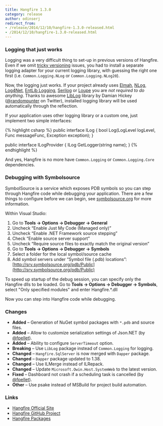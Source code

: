 ```yaml
---
title: Hangfire 1.3.0
category: release
author: odinserj
redirect_from:
- /release/2014/12/10/hangfire-1.3.0-released.html
- /2014/12/10/hangfire-1.3.0-released.html
---
```


### Logging that just works

Logging was a very difficult thing to set-up in previous versions of Hangfire. Even if we omit [tricky versioning](http://discuss.hangfire.io/t/move-away-from-common-logging-library/378/7) issues, you had to install a separate logging adapter for your current logging library, with guessing the right one first (i.e. `Common.Logging.NLog` or `Common.Logging.NLog20`).

Now, the logging just works. If your project already uses [Elmah](https://code.google.com/p/elmah/), [NLog](http://nlog-project.org/), [Log4Net](https://logging.apache.org/log4net/), [EntLib Logging](http://msdn.microsoft.com/en-us/library/ff647183.aspx), [Serilog](http://serilog.net/) or [Loupe](http://www.gibraltarsoftware.com/Loupe) you are *not required to do anything*. Thanks to awesome [LibLog](https://github.com/damianh/LibLog) library by Damian Hickey ([@randompunter](https://twitter.com/randompunter) on Twitter), installed logging library will be used automatically through the reflection.

If your application uses other logging library or a custom one, just implement two simple interfaces:

{% highlight csharp %}
public interface ILog
{
    bool Log(LogLevel logLevel, Func<string> messageFunc, 
        Exception exception);
}

public interface ILogProvider
{
    ILog GetLogger(string name);
}
{% endhighlight %}

And yes, Hangfire is no more have `Common.Logging` or `Common.Logging.Core` dependencies.

### Debugging with Symbolsource

SymbolSource is a service which exposes PDB symbols so you can step through Hangfire code while debugging your application. There are a few things to configure before we can begin, see [symbolsource.org](http://www.symbolsource.org/) for more information.

Within Visual Studio:

1. Go to **Tools &rarr; Options &rarr; Debugger &rarr; General**
1. Uncheck “Enable Just My Code (Managed only)”
1. Uncheck “Enable .NET Framework source stepping”
1. Check “Enable source server support”
1. Uncheck “Require source files to exactly match the original version”
1. Go to **Tools &rarr; Options &rarr; Debugger &rarr; Symbols**
1. Select a folder for the local symbol/source cache
1. Add symbol servers under “Symbol file (.pdb) locations”: [http://srv.symbolsource.org/pdb/Public](http://srv.symbolsource.org/pdb/Public)

To speed up startup of the debug session, you can specify only the Hangfire dlls to be loaded. Go to **Tools &rarr;  Options &rarr; Debugger &rarr; Symbols**, select "Only specified modules" and enter Hangfire.*.dll

Now you can step into Hangfire code while debugging.

### Changes

* **Added** – Generation of NuGet symbol packages with `*.pdb` and source files.
* **Added** – Allow to customize serialization settings of Json.NET (by [@fpellet](https://github.com/fpellet)).
* **Added** – Ability to configure `ServerTimeout` option.
* **Breaking** – Use `LibLog` package instead of `Common.Logging` for logging.
* **Changed** – `Hangfire.SqlServer` is now merged with `Dapper` package.
* **Changed** – `Dapper` package updated to 1.38.
* **Changed** – Use ILMerge instead of ILRepack.
* **Changed** – Update `Microsoft.Owin.Host.SystemWeb` to the latest version.
* **Fixed** – Dashboard not crash if a scheduling task is cancelled (by [@fpellet](https://github.com/fpellet)).
* **Other** – Use psake instead of MSBuild for project build automation.

### Links

* [Hangfire Official Site](http://hangfire.io)
* [Hangfire GitHub Project](https://github.com/HangfireIO/Hangfire)
* [Hangfire Packages](https://www.nuget.org/packages?q=hangfire)
